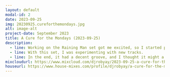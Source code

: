 ```yaml
---
layout: default
modal-id: 2
date: 2023-09-25
img: 20230925.cureforthemondays.jpg
alt: image-alt
project-date: September 2023
title: A Cure for the Mondays (2023-09-25)
description:
  - line: Working on the Raining Man set got me excited, so I started playing again.
  - line: With this set, I was experimenting with new tracks.
  - line: In the end, it had a decent groove, and I thought it might a good tool to dispel that Monday feeling.
mixcloudurl: https://www.mixcloud.com/djrobyay/2023-09-25-a-cure-for-the-mondays/
houseurl: https://www.house-mixes.com/profile/djrobyay/a-cure-for-the-mondays-2023-09-25
---
```


